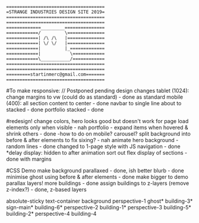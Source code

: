 ```
=====================================
=STRANGE INDUSTRIES DESIGN SITE 2019=
=====================================
=====================================
=============_________===============
============/         \==============
============| /\ /\   |==============
============| \/ \/   |==============
============|         |_=============
============|           \============
============\___________/============
=====================================
=====================================
=========startinmerc@gmail.com=======
=====================================
```

#To make responsive: // Postponed pending design changes
	tablet (1024):
		change margins to vw (could do as standard) - done as standard
	mobile (400):
		all section content to center - done
		navbar to single line
		about to stacked - done
		portfolio stacked - done

#redesign!
	change colors, hero looks good but doesn't work for page
	load elements only when visible - nah
	portfolio - expand items when hovered & shrink others - done
		-how to do on mobile? carousel?
	split background into before & after elements to fix sixing? - nah
	animate hero background - random lines - done
	changed to 1-page style with JS navigation - done
		*delay display: hidden to after animation
	sort out flex display of sections - done with margins




#CSS Demo
	make background parallaxed - done, ish
	better blurb - done
	minimise ghost using before & after elements - done
	make bigger to demo parallax layers!
		more buildings - done
		assign buildings to z-layers (remove z-index?) - done, z-based layers

absolute-sticky
	text-container
	background
perspective-1
	ghost*
	building-3*
	sign-main*
	building-6*
perspective-2
	building-1*
perspective-3
	building-5*
	building-2*
perspective-4
	building-4